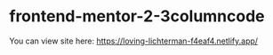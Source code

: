 # frontend-mentor-2-3columncode
You can view site here:
https://loving-lichterman-f4eaf4.netlify.app/
